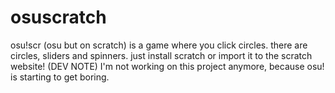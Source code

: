 # osuscratch
osu!scr (osu but on scratch) is a game where you click circles.
there are circles, sliders and spinners.
just install scratch or import it to the scratch website!
(DEV NOTE) I'm not working on this project anymore, because osu! is starting to get boring.
